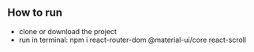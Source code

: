 ## How to run
* clone or download the project
* run in terminal: npm i react-router-dom @material-ui/core react-scroll
